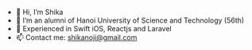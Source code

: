 - 👋 Hi, I’m Shika
- 👀 I’m an alumni of Hanoi University of Science and Technology (56th)
- 🌱 Experienced in Swift iOS, Reactjs and Laravel
- 📫 Contact me: shikanoji@gmail.com

<!---
shikanoji/shikanoji is a ✨ special ✨ repository because its `README.md` (this file) appears on your GitHub profile.
You can click the Preview link to take a look at your changes.
--->
